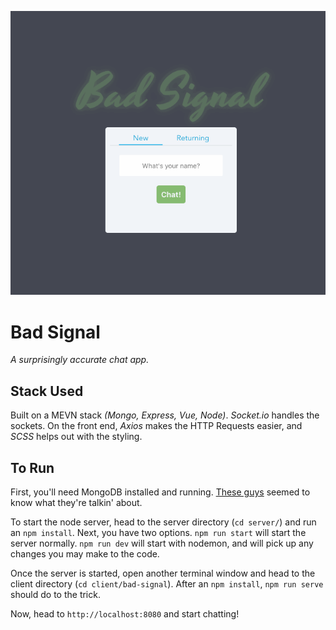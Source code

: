 ![](bad-signal.gif)

# Bad Signal
_A surprisingly accurate chat app._

## Stack Used
Built on a MEVN stack _(Mongo, Express, Vue, Node)_. _Socket.io_ handles the sockets. On the front end, _Axios_ makes the HTTP Requests easier, and _SCSS_ helps out with the styling.


## To Run

First, you'll need MongoDB installed and running. [These guys](https://docs.mongodb.com/manual/installation/) seemed to know what they're talkin' about.

To start the node server, head to the server directory (`cd server/`) and run an `npm install`. Next, you have two options. 
`npm run start` will start the server normally. `npm run dev` will start with nodemon, and will pick up any changes you may make to the code.

Once the server is started, open another terminal window and head to the client directory (`cd client/bad-signal`). After an `npm install`, `npm run serve` should do to the trick.

Now, head to `http://localhost:8080` and start chatting!
